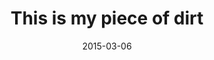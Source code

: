 ---
layout: base.njk
title : 'This is my piece of dirt' 
view_title : 'This is my piece of dirt' 
year : '2015' 
date : '2015-03-06' 
img_file : '/drawing/thisismypieceofdirt.png' 
html_file : 'thisismypieceofdirt' 
next_html : 'therobotsarelearning.html' 
year_order : '23' 
permalink : "title/{{html_file}}.html"
---